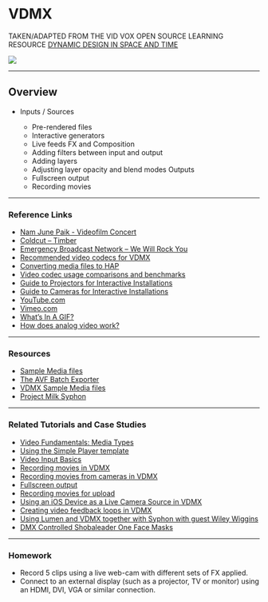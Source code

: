 



# VDMX

TAKEN/ADAPTED FROM THE VID VOX OPEN SOURCE LEARNING RESOURCE [DYNAMIC DESIGN IN SPACE AND TIME](https://vidvox.github.io/vvedu/index.html)

![](https://images.squarespace-cdn.com/content/v1/50169cf884ae68067baa7365/1349766245591-AWD7R26E2ASKP3IN8O85/ke17ZwdGBToddI8pDm48kBzqKBAC3H_mnVxl3ocXPB57gQa3H78H3Y0txjaiv_0fDoOvxcdMmMKkDsyUqMSsMWxHk725yiiHCCLfrh8O1z5QPOohDIaIeljMHgDF5CVlOqpeNLcJ80NK65_fV7S1UbtyySCs-MRsWAXuiQfZ3qcL_DPr_qRZJgS0kMQ7reW2MW9u6oXQZQicHHG1WEE6fg/Screen+Shot+2012-10-09+at+2.53.46+AM.png?format=2500w)



---

## Overview[](https://vidvox.github.io/vvedu/handout_module_1.html#lesson-overview)

- Inputs / Sources

  * Pre-rendered files
  * Interactive generators
  * Live feeds FX and Composition
  * Adding filters between input and output
  * Adding layers
  * Adjusting layer opacity and blend modes Outputs
  * Fullscreen output
  * Recording movies

---



### Reference Links[](https://vidvox.github.io/vvedu/handout_module_1.html#reference-links)

  * [Nam June Paik - Videofilm Concert](https://www.youtube.com/watch?v=VEAUjFLSqXY)
  * [Coldcut – Timber](https://www.youtube.com/watch?v=5-wl7Xk5FoY)
  * [Emergency Broadcast Network – We Will Rock You ](https://www.youtube.com/watch?v=2OfFloEMhcg)
  * [Recommended video codecs for VDMX](https://docs.vidvox.net/vdmx_video_codecs.html)
  * [Converting media files to HAP](http://hap.video/using-hap.html)
  * [Video codec usage comparisons and benchmarks](http://hap.video/benchmarks.html)
  * [Guide to Projectors for Interactive Installations](https://github.com/laserpilot/Guide_To_Projectors_For_Interactive_Installations/blob/master/Guide%20to%20Projectors%20for%20Interactive%20Installations.md)
  * [Guide to Cameras for Interactive Installations](https://github.com/laserpilot/Guide_To_Cameras_Interactive_Installations/blob/master/Guide_To_Cameras_For_Interactive_Installations.md)
  * [YouTube.com](https://www.youtube.com/)
  * [Vimeo.com](https://www.vimeo.com/)
  * [What’s In A GIF?](http://giflib.sourceforge.net/whatsinagif/bits_and_bytes.html)
  * [How does analog video work?](https://www.slideshare.net/DSPIP/analog-video)

---



### Resources[](https://vidvox.github.io/vvedu/handout_module_1.html#resources)

  * [Sample Media files](https://s3.amazonaws.com/vidvox/vvedu/M1-L1.zip)
  * [The AVF Batch Exporter](https://docs.vidvox.net/freebies_avf_batch_exporter.html)
  * [VDMX Sample Media files](https://docs.vidvox.net/vdmx_sample_media.html)
  * [Project Milk Syphon](https://docs.vidvox.net/freebies_project_milk_syphon.html)

---



### Related Tutorials and Case Studies[](https://vidvox.github.io/vvedu/handout_module_1.html#related-tutorials-and-case-studies)

  * [Video Fundamentals: Media Types](https://vdmx.vidvox.net/tutorials/video-fundamentals-taught-with-vdmx-part-2)
  * [Using the Simple Player template](https://vdmx.vidvox.net/tutorials/using-the-simple-player-template)
  * [Video Input Basics](https://vdmx.vidvox.net/tutorials/video-inputs-basics)
  * [Recording movies in VDMX](https://vdmx.vidvox.net/tutorials/recording-movies-to-disk)
  * [Recording movies from cameras in VDMX](https://vdmx.vidvox.net/tutorials/multi-channel-live-camera-video-sampler)
  * [Fullscreen output](https://vdmx.vidvox.net/tutorials/outputing-in-fullscreen-mode)
  * [Recording movies for upload](https://vdmx.vidvox.net/tutorials/recording-a-demo-reel-to-share-online)
  * [Using an iOS Device as a Live Camera Source in VDMX](https://vdmx.vidvox.net/tutorials/ios-device-as-live-input-for-vdmx)
  * [Creating video feedback loops in VDMX](https://vdmx.vidvox.net/tutorials/creating-video-feedback-loops-on-a-mac-with-vdmx)
  * [Using Lumen and VDMX together with Syphon with guest Wiley Wiggins](https://vdmx.vidvox.net/tutorials/wiley-wiggins-lumen-and-vdmx)
  * [DMX Controlled Shobaleader One Face Masks](https://vdmx.vidvox.net/blog/shobaleader-one-masks)

---



### Homework[](https://vidvox.github.io/vvedu/handout_module_1.html#homework)

  * Record 5 clips using a live web-cam with different sets of FX applied.
  * Connect to an external display (such as a projector, TV or monitor) using an HDMI, DVI, VGA or similar connection.
